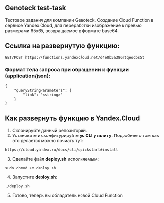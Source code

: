 ## Genoteck test-task
Тестовое задания для компании Genoteck. Создание Cloud Function в сервисе Yandex.Cloud, для переработки изображение в превью размерами 65х65, возвращаемое в формате base64.

## Ссылка на развернутую функцию:
```
GET/POST https://functions.yandexcloud.net/d4e0b5a386mtqeocbs5t
```
### Формат тела запроса при обращении к функции (application/json): 

```
{
    "queryStringParameters": {
        "link": "<string>"
    }
}
```

## Как развернуть функцию в Yandex.Cloud
1. Склонируйте данный репозиторий.
2. Установите и сконфигурируйте **yc CLI утилиту**. Подробнее о том как это делается можно почиать тут:
```
https://cloud.yandex.ru/docs/cli/quickstart#install
```
3. Сделайте файл **deploy.sh** исполняемым:
```
sudo chmod +x deploy.sh
```
4. Запустите **deploy.sh**:
```
./deploy.sh
```
5. Готово, теперь вы обладатель новой Cloud Function!
